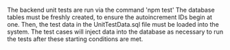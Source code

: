 The backend unit tests are run via the command 'npm test'
The database tables must be freshly created, to ensure the
autoincrement IDs begin at one. Then, the test data in the
UnitTestData.sql file must be loaded into the system. The
test cases will inject data into the database as necessary
to run the tests after these starting conditions are met.